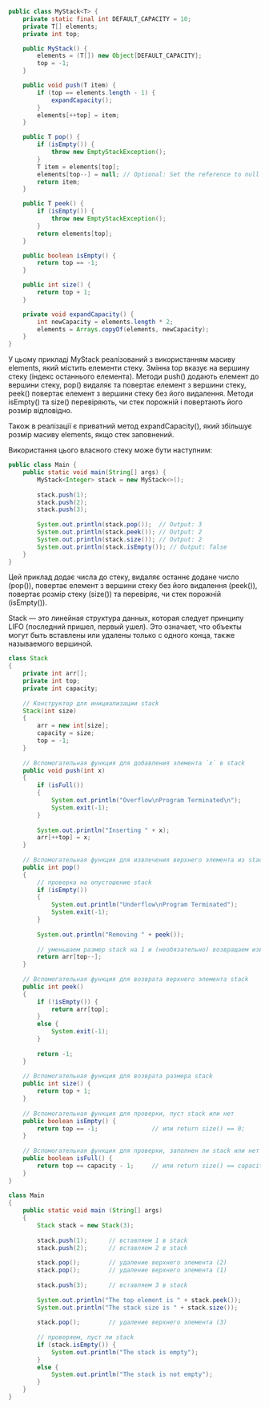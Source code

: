 ```java
public class MyStack<T> {
    private static final int DEFAULT_CAPACITY = 10;
    private T[] elements;
    private int top;

    public MyStack() {
        elements = (T[]) new Object[DEFAULT_CAPACITY];
        top = -1;
    }

    public void push(T item) {
        if (top == elements.length - 1) {
            expandCapacity();
        }
        elements[++top] = item;
    }

    public T pop() {
        if (isEmpty()) {
            throw new EmptyStackException();
        }
        T item = elements[top];
        elements[top--] = null; // Optional: Set the reference to null for garbage collection
        return item;
    }

    public T peek() {
        if (isEmpty()) {
            throw new EmptyStackException();
        }
        return elements[top];
    }

    public boolean isEmpty() {
        return top == -1;
    }

    public int size() {
        return top + 1;
    }

    private void expandCapacity() {
        int newCapacity = elements.length * 2;
        elements = Arrays.copyOf(elements, newCapacity);
    }
}
```

У цьому прикладі MyStack реалізований з використанням масиву elements, який містить елементи стеку. Змінна top вказує на вершину стеку (індекс останнього елемента). Методи push() додають елемент до вершини стеку, pop() видаляє та повертає елемент з вершини стеку, peek() повертає елемент з вершини стеку без його видалення. Методи isEmpty() та size() перевіряють, чи стек порожній і повертають його розмір відповідно.

Також в реалізації є приватний метод expandCapacity(), який збільшує розмір масиву elements, якщо стек заповнений.

Використання цього власного стеку може бути наступним:

```java
public class Main {
    public static void main(String[] args) {
        MyStack<Integer> stack = new MyStack<>();
        
        stack.push(1);
        stack.push(2);
        stack.push(3);
        
        System.out.println(stack.pop());  // Output: 3
        System.out.println(stack.peek()); // Output: 2
        System.out.println(stack.size()); // Output: 2
        System.out.println(stack.isEmpty()); // Output: false
    }
}
```

Цей приклад додає числа до стеку, видаляє останнє додане число (pop()), повертає елемент з вершини стеку без його видалення (peek()), повертає розмір стеку (size()) та перевіряє, чи стек порожній (isEmpty()).

Stack — это линейная структура данных, которая следует принципу LIFO (последний пришел, первый ушел). Это означает, что объекты могут быть вставлены или удалены только с одного конца, также называемого вершиной.

```java 
class Stack
{
    private int arr[];
    private int top;
    private int capacity;
 
    // Конструктор для инициализации stack
    Stack(int size)
    {
        arr = new int[size];
        capacity = size;
        top = -1;
    }
 
    // Вспомогательная функция для добавления элемента `x` в stack
    public void push(int x)
    {
        if (isFull())
        {
            System.out.println("Overflow\nProgram Terminated\n");
            System.exit(-1);
        }
 
        System.out.println("Inserting " + x);
        arr[++top] = x;
    }
 
    // Вспомогательная функция для извлечения верхнего элемента из stack
    public int pop()
    {
        // проверка на опустошение stack
        if (isEmpty())
        {
            System.out.println("Underflow\nProgram Terminated");
            System.exit(-1);
        }
 
        System.out.println("Removing " + peek());
 
        // уменьшаем размер stack на 1 и (необязательно) возвращаем извлеченный элемент
        return arr[top--];
    }
 
    // Вспомогательная функция для возврата верхнего элемента stack
    public int peek()
    {
        if (!isEmpty()) {
            return arr[top];
        }
        else {
            System.exit(-1);
        }
 
        return -1;
    }
 
    // Вспомогательная функция для возврата размера stack
    public int size() {
        return top + 1;
    }
 
    // Вспомогательная функция для проверки, пуст stack или нет
    public boolean isEmpty() {
        return top == -1;               // или return size() == 0;
    }
 
    // Вспомогательная функция для проверки, заполнен ли stack или нет
    public boolean isFull() {
        return top == capacity - 1;     // или return size() == capacity;
    }
}
 
class Main
{
    public static void main (String[] args)
    {
        Stack stack = new Stack(3);
 
        stack.push(1);      // вставляем 1 в stack
        stack.push(2);      // вставляем 2 в stack
 
        stack.pop();        // удаление верхнего элемента (2)
        stack.pop();        // удаление верхнего элемента (1)
 
        stack.push(3);      // вставляем 3 в stack
 
        System.out.println("The top element is " + stack.peek());
        System.out.println("The stack size is " + stack.size());
 
        stack.pop();        // удаление верхнего элемента (3)
 
        // проверяем, пуст ли stack
        if (stack.isEmpty()) {
            System.out.println("The stack is empty");
        }
        else {
            System.out.println("The stack is not empty");
        }
    }
}
```